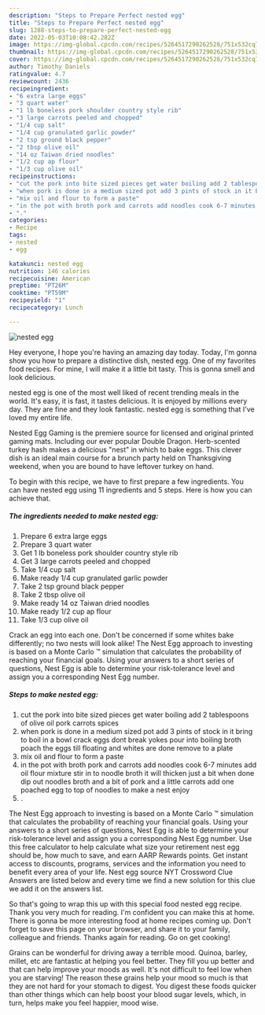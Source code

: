 ```yaml
---
description: "Steps to Prepare Perfect nested egg"
title: "Steps to Prepare Perfect nested egg"
slug: 1288-steps-to-prepare-perfect-nested-egg
date: 2022-05-03T10:08:42.282Z
image: https://img-global.cpcdn.com/recipes/5264517290262528/751x532cq70/nested-egg-recipe-main-photo.jpg
thumbnail: https://img-global.cpcdn.com/recipes/5264517290262528/751x532cq70/nested-egg-recipe-main-photo.jpg
cover: https://img-global.cpcdn.com/recipes/5264517290262528/751x532cq70/nested-egg-recipe-main-photo.jpg
author: Timothy Daniels
ratingvalue: 4.7
reviewcount: 2436
recipeingredient:
- "6 extra large eggs"
- "3 quart water"
- "1 lb boneless pork shoulder country style rib"
- "3 large carrots peeled and chopped"
- "1/4 cup salt"
- "1/4 cup granulated garlic powder"
- "2 tsp ground black pepper"
- "2 tbsp olive oil"
- "14 oz Taiwan dried noodles"
- "1/2 cup ap flour"
- "1/3 cup olive oil"
recipeinstructions:
- "cut the pork into bite sized pieces get water boiling add 2 tablespoons of olive oil pork carrots spices"
- "when pork is done in a medium sized pot add 3 pints of stock in it bring to boil  in a bowl crack eggs dont break yokes pour into boiling broth poach the eggs till floating and whites are done remove to a plate"
- "mix oil and flour to form a paste"
- "in the pot with broth pork and carrots add noodles cook 6-7 minutes add oil flour mixture stir in to noodle broth it will thicken just a bit when done dip out noodles broth and a bit of pork and a little carrots add one poached egg to top of noodles to make a nest enjoy"
- "."
categories:
- Recipe
tags:
- nested
- egg

katakunci: nested egg 
nutrition: 146 calories
recipecuisine: American
preptime: "PT26M"
cooktime: "PT59M"
recipeyield: "1"
recipecategory: Lunch

---
```



![nested egg](https://img-global.cpcdn.com/recipes/5264517290262528/751x532cq70/nested-egg-recipe-main-photo.jpg)

Hey everyone, I hope you're having an amazing day today. Today, I'm gonna show you how to prepare a distinctive dish, nested egg. One of my favorites food recipes. For mine, I will make it a little bit tasty. This is gonna smell and look delicious.

nested egg is one of the most well liked of recent trending meals in the world. It's easy, it is fast, it tastes delicious. It is enjoyed by millions every day. They are fine and they look fantastic. nested egg is something that I've loved my entire life.

Nested Egg Gaming is the premiere source for licensed and original printed gaming mats. Including our ever popular Double Dragon. Herb-scented turkey hash makes a delicious &#34;nest&#34; in which to bake eggs. This clever dish is an ideal main course for a brunch party held on Thanksgiving weekend, when you are bound to have leftover turkey on hand.


To begin with this recipe, we have to first prepare a few ingredients. You can have nested egg using 11 ingredients and 5 steps. Here is how you can achieve that.

<!--inarticleads1-->

##### The ingredients needed to make nested egg:

1. Prepare 6 extra large eggs
1. Prepare 3 quart water
1. Get 1 lb boneless pork shoulder country style rib
1. Get 3 large carrots peeled and chopped
1. Take 1/4 cup salt
1. Make ready 1/4 cup granulated garlic powder
1. Take 2 tsp ground black pepper
1. Take 2 tbsp olive oil
1. Make ready 14 oz Taiwan dried noodles
1. Make ready 1/2 cup ap flour
1. Take 1/3 cup olive oil


Crack an egg into each one. Don&#39;t be concerned if some whites bake differently; no two nests will look alike! The Nest Egg approach to investing is based on a Monte Carlo ™ simulation that calculates the probability of reaching your financial goals. Using your answers to a short series of questions, Nest Egg is able to determine your risk-tolerance level and assign you a corresponding Nest Egg number. 

<!--inarticleads2-->

##### Steps to make nested egg:

1. cut the pork into bite sized pieces get water boiling add 2 tablespoons of olive oil pork carrots spices
1. when pork is done in a medium sized pot add 3 pints of stock in it bring to boil  in a bowl crack eggs dont break yokes pour into boiling broth poach the eggs till floating and whites are done remove to a plate
1. mix oil and flour to form a paste
1. in the pot with broth pork and carrots add noodles cook 6-7 minutes add oil flour mixture stir in to noodle broth it will thicken just a bit when done dip out noodles broth and a bit of pork and a little carrots add one poached egg to top of noodles to make a nest enjoy
1. .


The Nest Egg approach to investing is based on a Monte Carlo ™ simulation that calculates the probability of reaching your financial goals. Using your answers to a short series of questions, Nest Egg is able to determine your risk-tolerance level and assign you a corresponding Nest Egg number. Use this free calculator to help calculate what size your retirement nest egg should be, how much to save, and earn AARP Rewards points. Get instant access to discounts, programs, services and the information you need to benefit every area of your life. Nest egg source NYT Crossword Clue Answers are listed below and every time we find a new solution for this clue we add it on the answers list. 

So that's going to wrap this up with this special food nested egg recipe. Thank you very much for reading. I'm confident you can make this at home. There is gonna be more interesting food at home recipes coming up. Don't forget to save this page on your browser, and share it to your family, colleague and friends. Thanks again for reading. Go on get cooking!

Grains can be wonderful for driving away a terrible mood. Quinoa, barley, millet, etc are fantastic at helping you feel better. They fill you up better and that can help improve your moods as well. It's not difficult to feel low when you are starving! The reason these grains help your mood so much is that they are not hard for your stomach to digest. You digest these foods quicker than other things which can help boost your blood sugar levels, which, in turn, helps make you feel happier, mood wise.
